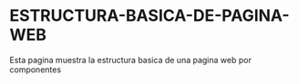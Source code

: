 # ESTRUCTURA-BASICA-DE-PAGINA-WEB
Esta pagina muestra la estructura basica de una pagina web por componentes
